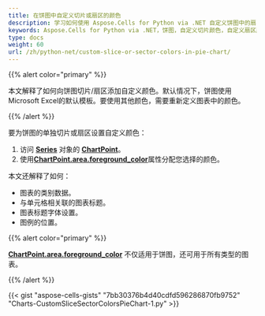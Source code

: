 ```yaml
---
title: 在饼图中自定义切片或扇区的颜色
description: 学习如何使用 Aspose.Cells for Python via .NET 自定义饼图中的扇区和切片颜色。我们的指南将展示如何为每个扇区、切片或区域设置独特的颜色，从而提升视觉吸引力和数据表现。
keywords: Aspose.Cells for Python via .NET，饼图，自定义切片颜色，自定义扇区颜色，视觉吸引力，数据表示。
type: docs
weight: 60
url: /zh/python-net/custom-slice-or-sector-colors-in-pie-chart/
---
```


{{% alert color="primary" %}}

本文解释了如何向饼图切片/扇区添加自定义颜色。默认情况下，饼图使用Microsoft Excel的默认模板。要使用其他颜色，需要重新定义图表中的颜色。

{{% /alert %}}

要为饼图的单独切片或扇区设置自定义颜色：

1. 访问 [**Series**](https://reference.aspose.com/cells/python-net/aspose.cells.charts/series) 对象的 [**ChartPoint**](https://reference.aspose.com/cells/python-net/aspose.cells.charts/chartpoint)。
1. 使用[**ChartPoint.area.foreground_color**](https://reference.aspose.com/cells/python-net/aspose.cells.drawing/area/foreground_color)属性分配您选择的颜色。

本文还解释了如何：

- 图表的类别数据。
- 与单元格相关联的图表标题。
- 图表标题字体设置。
- 图例的位置。

{{% alert color="primary" %}}

[**ChartPoint.area.foreground_color**](https://reference.aspose.com/cells/python-net/aspose.cells.drawing/area/foreground_color) 不仅适用于饼图，还可用于所有类型的图表。

{{% /alert %}}

{{< gist "aspose-cells-gists" "7bb30376b4d40cdfd596286870fb9752" "Charts-CustomSliceSectorColorsPieChart-1.py" >}}
